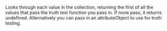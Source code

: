 Looks through each value in the collection, returning the first of all the values that pass the truth test function you pass in.  If none pass, it returns undefined.  Alternatively you can pass in an attributeObject to use for truth testing.
